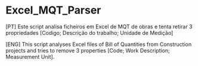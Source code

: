 # Excel_MQT_Parser
[PT] Este script analisa ficheiros em Excel  de MQT de obras e tenta retirar 3 propriedades [Codigo; Descrição do trabalho; Unidade de Medição]

[ENG]  This script analyses Excel files of Bill of Quantities from Construction projects and tries to remove 3 properties [Code; Work Description; Measurement Unit].
